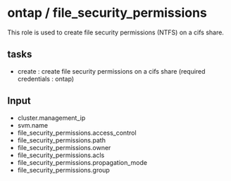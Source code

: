 # ontap / file_security_permissions

This role is used to create file security permissions (NTFS) on a cifs share.

## tasks

- create : create file security permissions on a cifs share (required credentials : ontap)

## Input

- cluster.management_ip
- svm.name
- file_security_permissions.access_control
- file_security_permissions.path
- file_security_permissions.owner
- file_security_permissions.acls
- file_security_permissions.propagation_mode
- file_security_permissions.group
